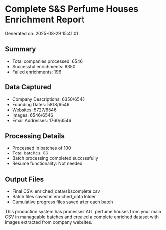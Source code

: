 # Complete S&S Perfume Houses Enrichment Report

Generated on: 2025-08-29 15:41:01

## Summary
- Total companies processed: 6546
- Successful enrichments: 6350
- Failed enrichments: 196

## Data Captured
- Company Descriptions: 6350/6546
- Founding Dates: 5818/6546
- Websites: 5727/6546
- Images: 6546/6546
- Email Addresses: 1760/6546

## Processing Details
- Processed in batches of 100
- Total batches: 66
- Batch processing completed successfully
- Resume functionality: Not needed

## Output Files
- Final CSV: enriched_data\s&scomplete.csv
- Batch files saved in enriched_data folder
- Cumulative progress files saved after each batch

This production system has processed ALL perfume houses from your main CSV in manageable batches and created a complete enriched dataset with images extracted from company websites.
